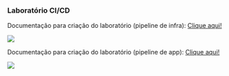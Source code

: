 ### Laboratório CI/CD

Documentação para criação do laboratório (pipeline de infra): [Clique aqui!](./Labs/doc-infra/README.md)

![](./Labs/doc-infra/img/cicd-infra.png)

Documentação para criação do laboratório (pipeline de app): [Clique aqui!](./Labs/doc-app/README.md)

![](./Labs/doc-app/img/cicd-app.png)
